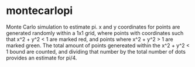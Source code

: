 # montecarlopi
Monte Carlo simulation to estimate pi. x and y coordinates for points are generated randomly within a 1x1 grid, where points with coordinates such that x^2 + y^2 < 1 are marked red, and points where x^2 + y^2 > 1 are marked green. The total amount of points genereated within the x^2 + y^2 < 1 bound are counted, and dividing that number by the total number of dots provides an estimate for pi/4.
